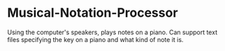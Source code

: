 # Musical-Notation-Processor

Using the computer's speakers, plays notes on a piano. Can support text files specifying the key on a piano and what kind of note it is.
